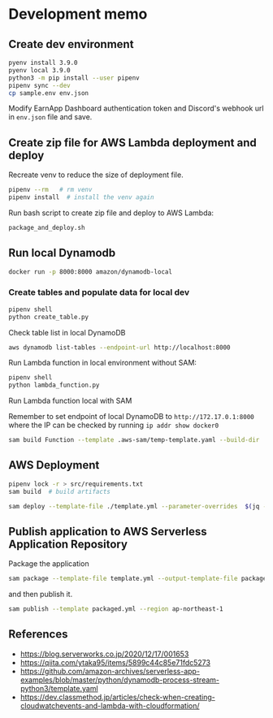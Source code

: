 
# Development memo

## Create dev environment

```bash
pyenv install 3.9.0
pyenv local 3.9.0
python3 -m pip install --user pipenv
pipenv sync --dev
cp sample.env env.json
```

Modify EarnApp Dashboard authentication token and Discord's webhook url in `env.json` file
and save.


## Create zip file for AWS Lambda deployment and deploy

Recreate venv to reduce the size of deployment file.
```bash
pipenv --rm   # rm venv
pipenv install  # install the venv again
```

Run bash script to create zip file and deploy to AWS Lambda:

```bash
package_and_deploy.sh
```

## Run local Dynamodb

```bash
docker run -p 8000:8000 amazon/dynamodb-local
```

### Create tables and populate data for local dev

```bash
pipenv shell
python create_table.py
```

Check table list in local DynamoDB

```bash
aws dynamodb list-tables --endpoint-url http://localhost:8000
```

Run Lambda function in local environment without SAM:

```bash
pipenv shell
python lambda_function.py
```

Run Lambda function local with SAM

 Remember to set endpoint of local DynamoDB to `http://172.17.0.1:8000` where the IP can be checked
by running `ip addr show docker0`

```bash
sam build Function --template .aws-sam/temp-template.yaml --build-dir .aws-sam/build --docker-network bridge && sam local invoke --template .aws-sam/build/template.yaml --docker-network bridge --docker-network bridge 
```


## AWS Deployment

```bash
pipenv lock -r > src/requirements.txt
sam build  # build artifacts

sam deploy --template-file ./template.yml --parameter-overrides  $(jq -r '.Parameters | to_entries[] | "\(.key)=\(.value) "' env.json) --resolve-s3
```

## Publish application to AWS Serverless Application Repository

Package the application

```bash
sam package --template-file template.yml --output-template-file packaged.yml --s3-bucket earnappdiscord
```

and then publish it.

```bash
sam publish --template packaged.yml --region ap-northeast-1
```


## References
- https://blog.serverworks.co.jp/2020/12/17/001653
- https://qiita.com/ytaka95/items/5899c44c85e71fdc5273
- https://github.com/amazon-archives/serverless-app-examples/blob/master/python/dynamodb-process-stream-python3/template.yaml
- https://dev.classmethod.jp/articles/check-when-creating-cloudwatchevents-and-lambda-with-cloudformation/